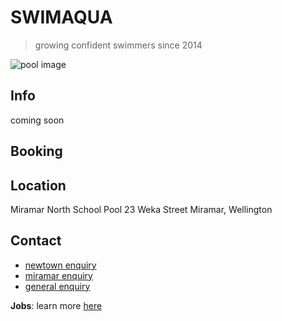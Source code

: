 # SWIMAQUA

> growing confident swimmers since 2014

![pool image](https://www.aquazone.co.nz/uploads/2/4/3/3/24337322/published/8954564.jpg?1586311195)

## Info

coming soon



## Booking

## Location

Miramar North School Pool
23 Weka Street
Miramar, Wellington

## Contact

- [newtown enquiry](mailto:newtown@swimaqua.co.nz)
- [miramar enquiry](mailto:miramar@swimaqua.co.nz)
- [general enquiry](mailto:lynn@swimaqua.co.nz)


**Jobs**: learn more [here](./JOBS.md)

